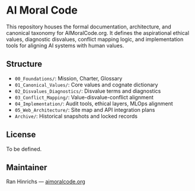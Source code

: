 # AI Moral Code

This repository houses the formal documentation, architecture, and canonical taxonomy for AIMoralCode.org. It defines the aspirational ethical values, diagnostic disvalues, conflict mapping logic, and implementation tools for aligning AI systems with human values.

## Structure
- `00_Foundations/`: Mission, Charter, Glossary
- `01_Canonical_Values/`: Core values and cognate dictionary
- `02_Disvalues_Diagnostics/`: Disvalue terms and diagnostics
- `03_Conflict_Mapping/`: Value-disvalue-conflict alignment
- `04_Implementation/`: Audit tools, ethical layers, MLOps alignment
- `05_Web_Architecture/`: Site map and API integration plans
- `Archive/`: Historical snapshots and locked records

## License
To be defined.

## Maintainer
Ran Hinrichs — [aimoralcode.org](https://aimoralcode.org)
